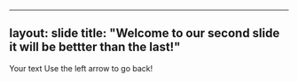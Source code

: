 

---
layout: slide
title: "Welcome to our second slide it will be bettter than the last!"
---
Your text
Use the left arrow to go back!
